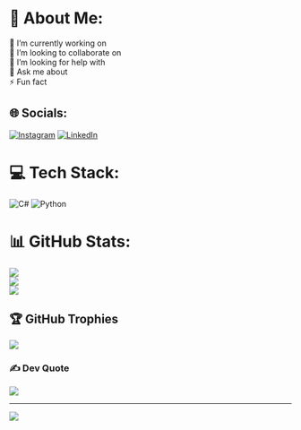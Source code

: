 
# 💫 About Me:
🔭 I’m currently working on<br>👯 I’m looking to collaborate on<br>🤝 I’m looking for help with<br>💬 Ask me about<br>⚡ Fun fact


## 🌐 Socials:
[![Instagram](https://img.shields.io/badge/Instagram-%23E4405F.svg?logo=Instagram&logoColor=white)](https://instagram.com/https://instagram.com/kerimmozturk) [![LinkedIn](https://img.shields.io/badge/LinkedIn-%230077B5.svg?logo=linkedin&logoColor=white)](https://linkedin.com/in/https://www.linkedin.com/in/kerimoztrk/)

# 💻 Tech Stack:
![C#](https://img.shields.io/badge/C%23-239120?style=for-the-badge&logo=c-sharp&logoColor=white)
![Python](https://img.shields.io/badge/Python-3776AB?style=for-the-badge&logo=python&logoColor=white)

# 📊 GitHub Stats:
![](https://github-readme-stats.vercel.app/api?username=kerimoztrk&theme=radical&hide_border=false&include_all_commits=false&count_private=true)<br/>
![](https://github-readme-streak-stats.herokuapp.com/?user=kerimoztrk&theme=radical&hide_border=false)<br/>
![](https://github-readme-stats.vercel.app/api/top-langs/?username=kerimoztrk&theme=radical&hide_border=false&include_all_commits=false&count_private=true&layout=compact)

## 🏆 GitHub Trophies
![](https://github-profile-trophy.vercel.app/?username=kerimoztrk&theme=radical&no-frame=true&no-bg=false&margin-w=4)

### ✍️ Dev Quote
![](https://quotes-github-readme.vercel.app/api?type=horizontal&theme=radical)

---
[![](https://visitcount.itsvg.in/api?id=kerimoztrk&icon=0&color=5)](https://visitcount.itsvg.in)

<!-- Proudly created with GPRM ( https://gprm.itsvg.in ) -->
